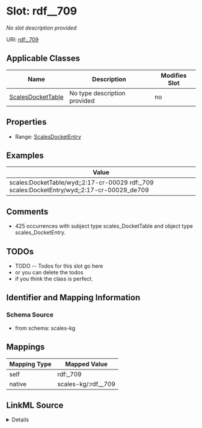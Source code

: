 

# Slot: rdf__709


_No slot description provided_





URI: [rdf:_709](http://www.w3.org/1999/02/22-rdf-syntax-ns#_709)



<!-- no inheritance hierarchy -->





## Applicable Classes

| Name | Description | Modifies Slot |
| --- | --- | --- |
| [ScalesDocketTable](../classes/ScalesDocketTable.md) | No type description provided |  no  |







## Properties

* Range: [ScalesDocketEntry](../classes/ScalesDocketEntry.md)






## Examples

| Value |
| --- |
| scales:DocketTable/wyd;;2:17-cr-00029 rdf:_709 scales:DocketEntry/wyd;;2:17-cr-00029_de709 |

## Comments

* 425 occurrences with subject type scales_DocketTable and object type scales_DocketEntry.

## TODOs

* TODO -- Todos for this slot go here
* or you can delete the todos
* if you think the class is perfect.

## Identifier and Mapping Information







### Schema Source


* from schema: scales-kg




## Mappings

| Mapping Type | Mapped Value |
| ---  | ---  |
| self | rdf:_709 |
| native | scales-kg/:rdf__709 |




## LinkML Source

<details>
```yaml
name: rdf__709
description: No slot description provided
todos:
- TODO -- Todos for this slot go here
- or you can delete the todos
- if you think the class is perfect.
comments:
- 425 occurrences with subject type scales_DocketTable and object type scales_DocketEntry.
examples:
- value: scales:DocketTable/wyd;;2:17-cr-00029 rdf:_709 scales:DocketEntry/wyd;;2:17-cr-00029_de709
from_schema: scales-kg
rank: 1000
slot_uri: rdf:_709
alias: rdf__709
domain_of:
- scales_DocketTable
range: scales_DocketEntry

```
</details>